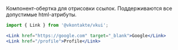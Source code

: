 Компонент-обертка для отрисовки ссылок. Поддерживаются все допустимые html-атрибуты.

```jsx static
import { Link } from '@vkontakte/vkui';

<Link href="https://google.com" target="_blank">Google</Link>
<Link href="/profile">Profile</Link>
```
